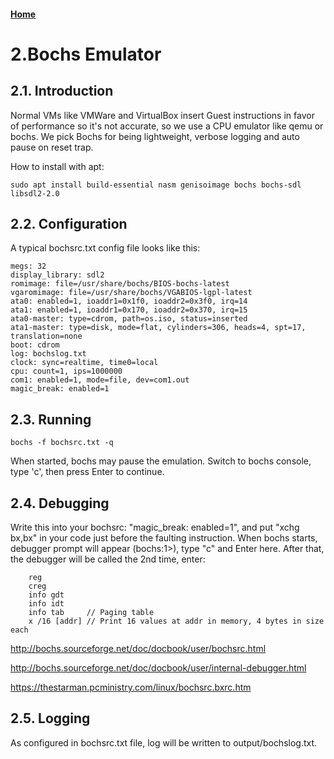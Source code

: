 #### [Home](README.md)
# 2.Bochs Emulator

## 2.1. Introduction
Normal VMs like VMWare and VirtualBox insert Guest instructions in favor of performance so it's 
not accurate, so we use a CPU emulator like qemu or bochs. We pick Bochs for being lightweight, 
verbose logging and auto pause on reset trap.

How to install with apt:
```
sudo apt install build-essential nasm genisoimage bochs bochs-sdl libsdl2-2.0
```

## 2.2. Configuration
A typical bochsrc.txt config file looks like this:
```
megs: 32
display_library: sdl2
romimage: file=/usr/share/bochs/BIOS-bochs-latest
vgaromimage: file=/usr/share/bochs/VGABIOS-lgpl-latest
ata0: enabled=1, ioaddr1=0x1f0, ioaddr2=0x3f0, irq=14
ata1: enabled=1, ioaddr1=0x170, ioaddr2=0x370, irq=15
ata0-master: type=cdrom, path=os.iso, status=inserted
ata1-master: type=disk, mode=flat, cylinders=306, heads=4, spt=17, translation=none
boot: cdrom
log: bochslog.txt
clock: sync=realtime, time0=local
cpu: count=1, ips=1000000
com1: enabled=1, mode=file, dev=com1.out
magic_break: enabled=1
```

## 2.3. Running
```
bochs -f bochsrc.txt -q
```
When started, bochs may pause the emulation. Switch to bochs console, type 'c', then press Enter to continue.


## 2.4. Debugging
Write this into your bochsrc: "magic_break: enabled=1", and put "xchg bx,bx" in your code 
just before the faulting instruction. When bochs starts, debugger prompt will appear (bochs:1>), 
type "c" and Enter here. After that, the debugger will be called the 2nd time, enter:

```
    reg
    creg
    info gdt
    info idt
    info tab     // Paging table
    x /16 [addr] // Print 16 values at addr in memory, 4 bytes in size each
```

http://bochs.sourceforge.net/doc/docbook/user/bochsrc.html

http://bochs.sourceforge.net/doc/docbook/user/internal-debugger.html

https://thestarman.pcministry.com/linux/bochsrc.bxrc.htm


## 2.5. Logging
As configured in bochsrc.txt file, log will be written to output/bochslog.txt.
